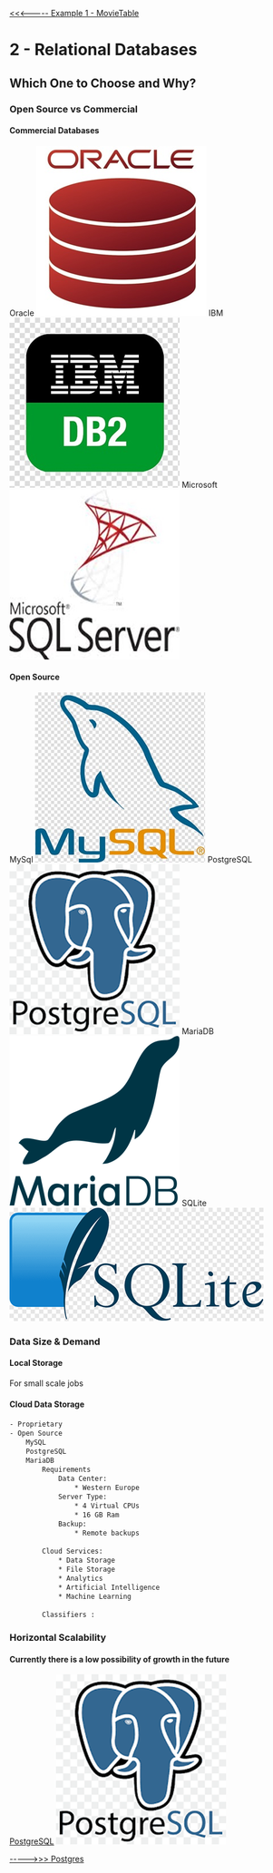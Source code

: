 [<<<----- Example 1 - MovieTable](../../../topics/example.movietable.md)
# 2 - Relational Databases

## Which One to Choose and Why?

### Open Source vs Commercial

#### Commercial Databases

Oracle 
![Oracle](https://raw.githubusercontent.com/devrimmehmet/SQL/main/images/oracle-logo.jpeg)
IBM 
![IBM](https://raw.githubusercontent.com/devrimmehmet/SQL/main/images/ibm-db2-logo.jpg)
Microsoft 
![Microsoft](https://raw.githubusercontent.com/devrimmehmet/SQL/main/images/microsoft-sql-server-logo.jpeg)

#### Open Source 

MySql 
![MySql](https://raw.githubusercontent.com/devrimmehmet/SQL/main/images/mysql-logo.jpg)
PostgreSQL 
![PostgreSQL](https://raw.githubusercontent.com/devrimmehmet/SQL/main/images/PostgreSQL-logo.png)
MariaDB 
![MariaDB](https://raw.githubusercontent.com/devrimmehmet/SQL/main/images/MariaDB-logo.png)
SQLite 
![SQLite](https://raw.githubusercontent.com/devrimmehmet/SQL/main/images/SQLLite-logo.png)

### Data Size & Demand

#### Local Storage
For small scale jobs

#### Cloud Data Storage
    - Proprietary
    - Open Source
        MySQL
        PostgreSQL
        MariaDB
            Requirements
                Data Center: 
                    * Western Europe
                Server Type: 
                    * 4 Virtual CPUs
                    * 16 GB Ram 
                Backup: 
                    * Remote backups
            
            Cloud Services:
                * Data Storage
                * File Storage
                * Analytics
                * Artificial Intelligence
                * Machine Learning

            Classifiers :

### Horizontal Scalability

#### Currently there is a low possibility of growth in the future
 <span style="color:red">[PostgreSQL](https://www.postgresql.org/)</span>
![PostgreSQL](https://raw.githubusercontent.com/devrimmehmet/SQL/main/images/PostgreSQL-logo.png)


[----->>> Postgres](../../../blob/main/topics/postgresql.md)


